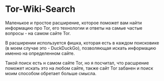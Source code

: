 # Tor-Wiki-Search
Маленькое и простое расширение, которое поможет вам найти информацию про Tor, его технологии и ответы на самые частые вопросы - на самом сайте Tor.

В расширении используется фишка, которая есть в каждом поисковике (в моем случае это - DuckDuckGo), позволяющая искать информацию именно на определенном сайте. 

Такой поиск есть н самом сайте Tor, но я посчитал, что расшрение поможет искать это на любом сайте, также сайт Tor забанен и поиск моим способом обретает больше смысла.
